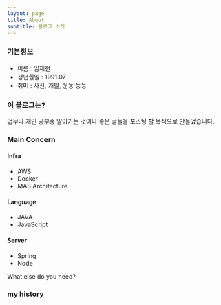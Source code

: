 ```yaml
---
layout: page
title: About
subtitle: 블로그 소개
---
```


### 기본정보
- 이름 : 임재현
- 생년월일 : 1991.07
- 취미 : 사진, 개발, 운동 등등

### 이 블로그는?
업무나 개인 공부중 알아가는 것이나 좋은 글들을 포스팅 할 목적으로 만들었습니다.

### Main Concern
#### Infra
- AWS
- Docker
- MAS Architecture

#### Language
- JAVA
- JavaScript

#### Server
- Spring
- Node


What else do you need?

### my history
